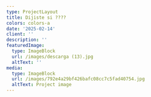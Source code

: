 ```yaml
---
type: ProjectLayout
title: Dijiste si ????
colors: colors-a
date: '2025-02-14'
client: ''
description: ''
featuredImage:
  type: ImageBlock
  url: /images/descarga (13).jpg
  altText: ''
media:
  type: ImageBlock
  url: /images/792e4a29bf426bafc08cc7c5fad40754.jpg
  altText: Project image
---
```

